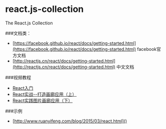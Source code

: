 # react.js-collection
The React.js Collection

###文档类：
*  [https://facebook.github.io/react/docs/getting-started.html](https://facebook.github.io/react/docs/getting-started.html)  facebook官方文档
*  [http://reactjs.cn/react/docs/getting-started.html](http://reactjs.cn/react/docs/getting-started.html) 中文文档

###视频教程
* [React入门](http://www.imooc.com/learn/504) 
* [React实战--打造画廊应用（上）](http://www.imooc.com/learn/507)
* [React实践图片画廊应用（下）](http://www.imooc.com/learn/652)

###示例
* [http://www.ruanyifeng.com/blog/2015/03/react.html]()



